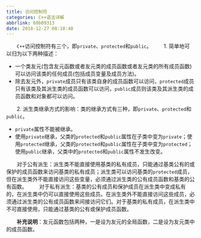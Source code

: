 ```yaml
---
title: 访问控制符
categories: C++语法详解
abbrlink: 60b09313
date: 2018-12-27 08:10:48
---
```

&emsp;&emsp;`C++`访问控制符有三个，即`private`、`protected`和`public`。<!--more-->
&emsp;&emsp;1. 简单地可以归为以下两种描述：

- 一个类友元(包含友元函数或者友元类的成员函数或者友元类的所有成员函数)可以访问该类的任何成员(包括成员变量及成员方法)。
- 除去友元外，`private`成员只有该类自身的成员函数可以访问，`protected`成员只有该类及其派生类的成员函数可以访问，`public`成员则该类及其派生类的成员函数和对象都可以访问。

&emsp;&emsp;2. 派生类继承方式的影响：类的继承方式有三种，即`private`、`protected`和`public`。

- `private`属性不能被继承。
- 使用`private`继承，父类的`protected`和`public`属性在子类中变为`private`；使用`protected`继承，父类的`protected`和`public`属性在子类中变为`protected`；使用`public`继承，父类中的`protected`和`public`属性不发生改变。

&emsp;&emsp;对于公有派生：派生类不能直接使用基类的私有成员，只能通过基类公有的或保护的成员函数来访问基类的私有成员；派生类可以访问基类的`protected`成员，但在派生类外不能直接访问这些变量，必须通过派生类的公有成员函数和基类的公有函数。
&emsp;&emsp;对于私有派生：基类的公有成员和保护成员在派生类中变成私有的，在派生类中仍可以直接使用这些成员。在派生类外不能直接访问这些成员，必须通过派生类的公有成员函数来间接访问它们。对于基类的私有成员，在派生类中不可直接使用，只能通过基类的公有或保护成员函数。

&emsp;&emsp;**补充说明**：友元函数包括两种，一是设为友元的全局函数，二是设为友元类中的成员函数。